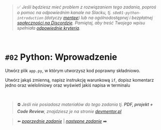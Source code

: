 > :white_check_mark: *Jeśli będziesz mieć problem z rozwiązaniem tego zadania, poproś o pomoc na odpowiednim kanale na Slacku, tj. `s8e01-python-introduction` (dotyczy [mentee](https://devmentor.pl/mentoring-javascript/)) lub na ogólnodostępnej i bezpłatnej [społeczności na Discordzie](https://devmentor.pl/discord). Pamiętaj, aby treść Twojego wpisu spełniała [odpowiednie kryteria](https://devmentor.pl/jak-prosic-o-pomoc/).*

&nbsp;

# `#02` Python: Wprowadzenie

Utwórz plik `app.py`, w którym utworzysz kod poprawny składniowo. 

Utwórz jakąś zmienną, napisz instrukcję warunkową `if`, dopisz komentarz jedno oraz wieloliniowy oraz wyświetl jakiś napisa w terminalu 


&nbsp;
> :no_entry: *Jeśli nie posiadasz materiałów do tego zadania tj. **PDF, projekt + Code Review**, znajdziesz je na stronie [devmentor.pl](https://devmentor.pl/workshop-python-introduction)*

> :arrow_left: [*poprzednie zadanie*](./../01) | [*następne zadanie*](./../03) :arrow_right:
